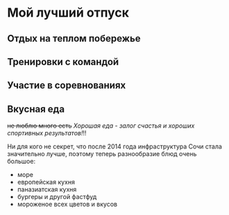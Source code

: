 # Мой лучший отпуск

## Отдых на теплом побережье

## Тренировки с командой

## Участие в соревнованиях

## Вкусная еда
~~не люблю много есть~~
*Хорошая еда - залог счастья и хороших спортивных результатов!*!!

Ни для кого не секрет, что после 2014 года инфраструктура Сочи стала значительно лучше, поэтому теперь разнообразие блюд очень большое:

* море
* европейская кухня
* паназиатская кухня
* бургеры и другой фастфуд
* мороженое всех цветов и вкусов